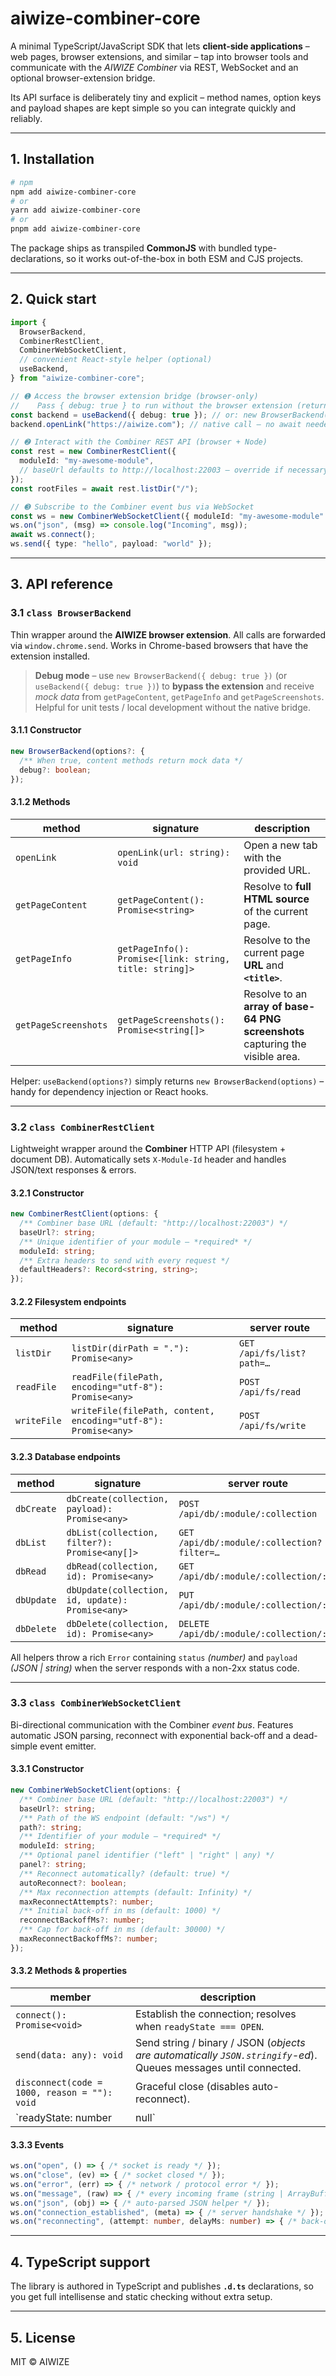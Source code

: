 # aiwize-combiner-core

A minimal TypeScript/JavaScript SDK that lets **client-side applications** – web pages, browser extensions, and similar – tap into browser tools and communicate with the *AIWIZE Combiner* via REST, WebSocket and an optional browser-extension bridge.

Its API surface is deliberately tiny and explicit – method names, option keys and payload shapes are kept simple so you can integrate quickly and reliably.

---

## 1. Installation

```bash
# npm
npm add aiwize-combiner-core
# or
yarn add aiwize-combiner-core
# or
pnpm add aiwize-combiner-core
```

The package ships as transpiled **CommonJS** with bundled type-declarations, so it works out-of-the-box in both ESM and CJS projects.

---

## 2. Quick start

```ts
import {
  BrowserBackend,
  CombinerRestClient,
  CombinerWebSocketClient,
  // convenient React-style helper (optional)
  useBackend,
} from "aiwize-combiner-core";

// ➊ Access the browser extension bridge (browser-only)
//    Pass { debug: true } to run without the browser extension (returns mock data)
const backend = useBackend({ debug: true }); // or: new BrowserBackend({ debug: true });
backend.openLink("https://aiwize.com"); // native call – no await needed

// ➋ Interact with the Combiner REST API (browser + Node)
const rest = new CombinerRestClient({
  moduleId: "my-awesome-module",
  // baseUrl defaults to http://localhost:22003 – override if necessary
});
const rootFiles = await rest.listDir("/");

// ➌ Subscribe to the Combiner event bus via WebSocket
const ws = new CombinerWebSocketClient({ moduleId: "my-awesome-module" });
ws.on("json", (msg) => console.log("Incoming", msg));
await ws.connect();
ws.send({ type: "hello", payload: "world" });
```

---

## 3. API reference

### 3.1 `class BrowserBackend`

Thin wrapper around the **AIWIZE browser extension**. All calls are forwarded via `window.chrome.send`. Works in Chrome-based browsers that have the extension installed.

> **Debug mode** – use `new BrowserBackend({ debug: true })` (or `useBackend({ debug: true })`) to **bypass the extension** and receive *mock data* from `getPageContent`, `getPageInfo` and `getPageScreenshots`. Helpful for unit tests / local development without the native bridge.

#### 3.1.1 Constructor

```ts
new BrowserBackend(options?: {
  /** When true, content methods return mock data */
  debug?: boolean;
});
```

#### 3.1.2 Methods

| method | signature | description |
| ------ | --------- | ----------- |
| `openLink` | `openLink(url: string): void` | Open a new tab with the provided URL. |
| `getPageContent` | `getPageContent(): Promise<string>` | Resolve to **full HTML source** of the current page. |
| `getPageInfo` | `getPageInfo(): Promise<[link: string, title: string]>` | Resolve to the current page **URL** and **`<title>`**. |
| `getPageScreenshots` | `getPageScreenshots(): Promise<string[]>` | Resolve to an **array of base-64 PNG screenshots** capturing the visible area. |

Helper: `useBackend(options?)` simply returns `new BrowserBackend(options)` – handy for dependency injection or React hooks.

---

### 3.2 `class CombinerRestClient`

Lightweight wrapper around the **Combiner** HTTP API (filesystem + document DB). Automatically sets `X-Module-Id` header and handles JSON/text responses & errors.

#### 3.2.1 Constructor

```ts
new CombinerRestClient(options: {
  /** Combiner base URL (default: "http://localhost:22003") */
  baseUrl?: string;
  /** Unique identifier of your module – *required* */
  moduleId: string;
  /** Extra headers to send with every request */
  defaultHeaders?: Record<string, string>;
});
```

#### 3.2.2 Filesystem endpoints

| method | signature | server route |
| ------ | --------- | ------------ |
| `listDir` | `listDir(dirPath = "."): Promise<any>` | `GET /api/fs/list?path=…` |
| `readFile` | `readFile(filePath, encoding="utf-8"): Promise<any>` | `POST /api/fs/read` |
| `writeFile` | `writeFile(filePath, content, encoding="utf-8"): Promise<any>` | `POST /api/fs/write` |

#### 3.2.3 Database endpoints

| method | signature | server route |
| ------ | --------- | ------------ |
| `dbCreate` | `dbCreate(collection, payload): Promise<any>` | `POST /api/db/:module/:collection` |
| `dbList` | `dbList(collection, filter?): Promise<any[]>` | `GET /api/db/:module/:collection?filter=…` |
| `dbRead` | `dbRead(collection, id): Promise<any>` | `GET /api/db/:module/:collection/:id` |
| `dbUpdate` | `dbUpdate(collection, id, update): Promise<any>` | `PUT /api/db/:module/:collection/:id` |
| `dbDelete` | `dbDelete(collection, id): Promise<any>` | `DELETE /api/db/:module/:collection/:id` |

All helpers throw a rich `Error` containing `status` *(number)* and `payload` *(JSON | string)* when the server responds with a non-2xx status code.

---

### 3.3 `class CombinerWebSocketClient`

Bi-directional communication with the Combiner *event bus*. Features automatic JSON parsing, reconnect with exponential back-off and a dead-simple event emitter.

#### 3.3.1 Constructor

```ts
new CombinerWebSocketClient(options: {
  /** Combiner base URL (default: "http://localhost:22003") */
  baseUrl?: string;
  /** Path of the WS endpoint (default: "/ws") */
  path?: string;
  /** Identifier of your module – *required* */
  moduleId: string;
  /** Optional panel identifier ("left" | "right" | any) */
  panel?: string;
  /** Reconnect automatically? (default: true) */
  autoReconnect?: boolean;
  /** Max reconnection attempts (default: Infinity) */
  maxReconnectAttempts?: number;
  /** Initial back-off in ms (default: 1000) */
  reconnectBackoffMs?: number;
  /** Cap for back-off in ms (default: 30000) */
  maxReconnectBackoffMs?: number;
});
```

#### 3.3.2 Methods & properties

| member | description |
| ------ | ----------- |
| `connect(): Promise<void>` | Establish the connection; resolves when `readyState === OPEN`. |
| `send(data: any): void` | Send string / binary / JSON (*objects are automatically `JSON.stringify`-ed*). Queues messages until connected.
| `disconnect(code = 1000, reason = ""): void` | Graceful close (disables auto-reconnect).
| `readyState: number | null` | Raw [`WebSocket.readyState`](https://developer.mozilla.org/en-US/docs/Web/API/WebSocket/readyState).

#### 3.3.3 Events

```ts
ws.on("open", () => { /* socket is ready */ });
ws.on("close", (ev) => { /* socket closed */ });
ws.on("error", (err) => { /* network / protocol error */ });
ws.on("message", (raw) => { /* every incoming frame (string | ArrayBuffer) */ });
ws.on("json", (obj) => { /* auto-parsed JSON helper */ });
ws.on("connection_established", (meta) => { /* server handshake */ });
ws.on("reconnecting", (attempt: number, delayMs: number) => { /* back-off info */ });
```

---

## 4. TypeScript support

The library is authored in TypeScript and publishes **`.d.ts`** declarations, so you get full intellisense and static checking without extra setup.

---

## 5. License

MIT © AIWIZE

